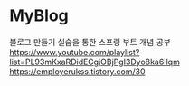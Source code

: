 # MyBlog
블로그 만들기 실습을 통한 스프링 부트 개념 공부
https://www.youtube.com/playlist?list=PL93mKxaRDidECgjOBjPgI3Dyo8ka6Ilqm
https://employerukss.tistory.com/30
